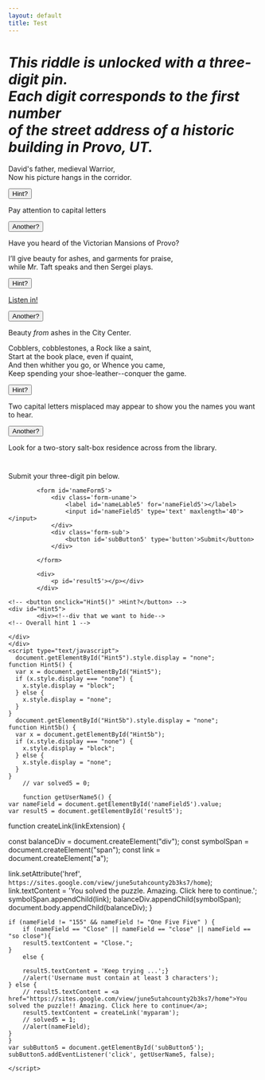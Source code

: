 ```yaml
---
layout: default
title: Test
---
```

 
<h1><i>This riddle is unlocked with a three-digit pin.<br> Each digit corresponds to the first number<br> of the street address of a historic building in Provo, UT. </i></h1>



<!-- FIRST CLUE START -->

 
<p>David's father, medieval Warrior,<br> 
Now his picture hangs in the corridor.
</p>


<div class='wrapper'>
<form id='nameForm1'>
<div class='form-uname'>
    <label id='nameLable1' for='nameField1'></label>
    <!-- <input id='nameField1' type='text' maxlength='15'></input> -->
</div>
<div class='form-sub'>
    <!-- <button id='subButton1' type='button'>Submit</button> -->
</div>
</form>

<div>
    <p id='result1'></p></div>
</div>


<script type="text/javascript">
	var solved1 = 0;
	function getUserName1() {
		var nameField = document.getElementById('nameField1').value;
		var result1 = document.getElementById('result1');

		if (nameField != "1" && nameField != "One" ) {
		    result1.textContent = 'Keep trying ...';
		    //alert('Username must contain at least 1 characters');
		} else {
		    result1.textContent = 'Correct!' + "";
		    solved1 = 1;
		    //alert(nameField);
		}
		}
		var subButton1 = document.getElementById('subButton1');
		subButton1.addEventListener('click', getUserName1, false); 

</script>

<p>
<button onclick="Hint1()" >Hint?</button>
<div id="Hint1"><div>
		<p>Pay attention to capital letters </p>

<button onclick="Hint1b()" >Another?</button>
<div id="Hint1b"><div>
		Have you heard of the Victorian Mansions of Provo?
</div>
</div>


<script type="text/javascript">
  document.getElementById("Hint1").style.display = "none";
</script>

<script>
function Hint1() {
  var x = document.getElementById("Hint1");
  if (x.style.display === "none") {
    x.style.display = "block";
  } else {
    x.style.display = "none";
  }
}
  document.getElementById("Hint1b").style.display = "none";
	function Hint1b() {
	  var x = document.getElementById("Hint1b");
	  if (x.style.display === "none") {
	    x.style.display = "block";
	  } else {
	    x.style.display = "none";
	  }
	}
</script>


</div>
</div>


<!-- FIRST CLUE END -->




<!-- SECOND CLUE START -->
<p></p>
<p>I’ll give beauty for ashes, and garments for praise,<br>
while Mr. Taft speaks and then Sergei plays. 
</p>



<div class='wrapper'>
<form id='nameForm2'>
<div class='form-uname'>
    <label id='nameLable2' for='nameField2'></label>
    <!-- <input id='nameField2' type='text' maxlength='40'></input> -->
</div>
<div class='form-sub'>
    <!-- <button id='subButton2' type='button'>Submit</button> -->
</div>
</form>

<div>
    <p id='result2'></p></div>
</div>




<script type="text/javascript">
	var solved2 = 0;
	function getUserName2() {
		var nameField = document.getElementById('nameField2').value;
		var result2 = document.getElementById('result2');

		if (nameField != "5" && nameField != "Five" ) {
		    result2.textContent = 'Keep trying ...';
		    //alert('Username must contain at least 2 characters');
		} else {
		    result2.textContent = 'Correct!' + "";
		    solved2 = 1;
		    //alert(nameField);
		}
		}
	var subButton2 = document.getElementById('subButton2');
	subButton2.addEventListener('click', getUserName2, false); 
</script>




<button onclick="Hint2()" >Hint?</button>
<p></p>
<div id="Hint2">
		<div><!--div that we want to hide-->
<a href="https://youtu.be/bUpeGr55ad0">Listen in!</a><br>

<button onclick="Hint2b()" >Another?</button>
<p></p>
<div id="Hint2b">
		<div><!--div that we want to hide-->
Beauty <i>from</i> ashes in the City Center. <p></p>

</div>
</div>
</div>
</div>

<script type="text/javascript">
    document.getElementById("Hint2").style.display = "none";
	function Hint2() {
	  var x = document.getElementById("Hint2");
	  if (x.style.display === "none") {
	    x.style.display = "block";
	  } else {
	    x.style.display = "none";
	  }
	}
	document.getElementById("Hint2b").style.display = "none";

function Hint2b() {
  var x = document.getElementById("Hint2b");
  if (x.style.display === "none") {
    x.style.display = "block";
  } else {
    x.style.display = "none";
  }
}
</script>


</div>
</div>
<!-- SECOND CLUE END -->

<!-- THIRD CLUE START -->


<p></p>
<p>
Cobblers, cobblestones, a Rock like a saint,<br>
Start at the book place, even if quaint,<br>
And then whither you go, or Whence you came,<br>
Keep spending your shoe-leather--conquer the game.
</p>


<div class='wrapper'>
<form id='nameForm3'>
<div class='form-uname'>
    <label id='nameLable3' for='nameField3'></label>
    <!-- <input id='nameField3' type='text' maxlength='40'>
</div>
<div class='form-sub'>
    <!-- <button id='subButton3' type='button'>Submit</button> -->
</div>
</form>

<div>
    <p id='result3'></p></div>
</div>

<script type="text/javascript">
	var solved3 = 0;
	function getUserName3() {
	var nameField = document.getElementById('nameField3').value;
	var result3 = document.getElementById('result3');


	if (nameField != "5" && nameField != "Five" ) {
	    result3.textContent = 'Keep trying ...';
	    //alert('Username must contain at least 3 characters');
	} else {
	    result3.textContent = 'Correct!' + "";
	        solved3 = 1;

	    //alert(nameField);
	}
	}
var subButton3 = document.getElementById('subButton3');
subButton3.addEventListener('click', getUserName3, false); 
</script>


<button onclick="Hint3()" >Hint?</button>

<div id="Hint3">
		<div><!--div that we want to hide-->
Two capital letters misplaced may appear to show you the names you want to hear. <p></p>

<button onclick="Hint3b()" >Another?</button>

<div id="Hint3b">
		<div><!--div that we want to hide-->
Look for a two-story salt-box residence across from the library.
</div>
</div>



<script type="text/javascript">
	 document.getElementById("Hint3").style.display = "none";
	function Hint3() {
	  var x = document.getElementById("Hint3");
	  if (x.style.display === "none") {
	    x.style.display = "block";
	  } else {
	    x.style.display = "none";
	  }
	}

	document.getElementById("Hint3b").style.display = "none";

	function Hint3b() {
	  var x = document.getElementById("Hint3b");
	  if (x.style.display === "none") {
	    x.style.display = "block";
	  } else {
	    x.style.display = "none";
	  }
	}
</script>

</div>
</div>
</div>

<!-- THIRD CLUE END -->





<!-- START OVERALL ANSWER -->


<div> <h1 id='overallresult'></h1>


<div id="theAnswer">


Submit your three-digit pin below.
			<div class='wrapper'>
			

			<form id='nameForm5'>
				<div class='form-uname'>
				    <label id='nameLable5' for='nameField5'></label>
				    <input id='nameField5' type='text' maxlength='40'></input>
				</div>
				<div class='form-sub'>
				    <button id='subButton5' type='button'>Submit</button>
				</div>
				
			</form>

			<div>
			    <p id='result5'></p></div>
			</div>

</div> 

	<!-- <button onclick="Hint5()" >Hint?</button> -->
	<div id="Hint5">
			<div><!--div that we want to hide-->
	<!-- Overall hint 1 -->
<p></p>
<!-- <button onclick="Hint5b()" >Another?</button> -->
	<div id="Hint5b">
			<div><!--div that we want to hide-->
	<!-- Overall hint 2 -->

	</div>
	</div>
	<script type="text/javascript">
	  document.getElementById("Hint5").style.display = "none";
	function Hint5() {
	  var x = document.getElementById("Hint5");
	  if (x.style.display === "none") {
	    x.style.display = "block";
	  } else {
	    x.style.display = "none";
	  }
	}
	  document.getElementById("Hint5b").style.display = "none";
	function Hint5b() {
	  var x = document.getElementById("Hint5b");
	  if (x.style.display === "none") {
	    x.style.display = "block";
	  } else {
	    x.style.display = "none";
	  }
	}
		// var solved5 = 0;

		function getUserName5() {
	var nameField = document.getElementById('nameField5').value;
	var result5 = document.getElementById('result5');


function createLink(linkExtension) {

  const balanceDiv = document.createElement("div");
  const symbolSpan = document.createElement("span");
  const link = document.createElement("a");

  link.setAttribute('href', `https://sites.google.com/view/june5utahcounty2b3ks7/home`);
  link.textContent = 'You solved the puzzle. Amazing. Click here to continue.';
  symbolSpan.appendChild(link);
  balanceDiv.appendChild(symbolSpan);
  document.body.appendChild(balanceDiv);
}



	if (nameField != "155" && nameField != "One Five Five" ) {
		if (nameField == "Close" || nameField == "close" || nameField == "so close"){
		result5.textContent = "Close.";
	}
		else {

	    result5.textContent = 'Keep trying ...';}
	    //alert('Username must contain at least 3 characters');
	} else {
	    // result5.textContent = <a href="https://sites.google.com/view/june5utahcounty2b3ks7/home">You solved the puzzle!! Amazing. Click here to continue</a>;
	    result5.textContent = createLink('myparam');
	    // solved5 = 1;
	    //alert(nameField);
	}
	}
	var subButton5 = document.getElementById('subButton5');
	subButton5.addEventListener('click', getUserName5, false); 

	</script>

</div>
</div>
</div>
</div>
</div>



<script type="text/javascript">

	// function demoDisplay() {
	  document.getElementById("theAnswer").style.display = "block";
	// }

		function getoverallsolution() {
			var overallresult = document.getElementById('overallresult');
			// solved1 = 1;
			// solved2 = 1;
			// solved3 = 1;
			// solved4 = 1;
	if (1 == 1) {
		overallresult.textContent =  "Enter your three-digit pin below.";
		   document.getElementById("theAnswer").style.display = "block";

	}

	}

	// subButton1.addEventListener('click', getoverallsolution, false); 
	// subButton2.addEventListener('click', getoverallsolution, false); 
	// subButton3.addEventListener('click', getoverallsolution, false); 
	// subButton4.addEventListener('click', getoverallsolution, false); 

</script>

<!-- END OVERALL ANSWER -->
